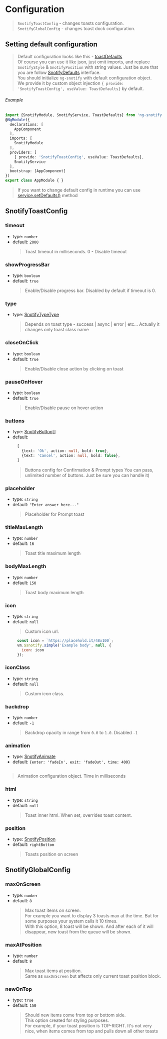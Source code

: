 # Configuration

> `SnotifyToastConfig` - changes toasts configuration.  
> `SnotifyGlobalConfig` - changes toast dock configuration.

## Setting default configuration
> Default configuration looks like this - [toastDefaults](https://github.com/megamanhxh/ng-snotify/blob/master/src/snotify/toastDefaults.ts)  
> Of course you can use it like json, just omit imports, and replace `SnotifyStyle` & `SnotifyPosition` with string values.
> Just be sure that you are follow [SnotifyDefaults](interfaces.md#snotifydefaults) interface.  
> You should initialize `ng-snotify` with default configuration object.   
> We provide it by custom object injection `{ provide: 'SnotifyToastConfig', useValue: ToastDefaults}` by default.

###### Example
```typescript
import {SnotifyModule, SnotifyService, ToastDefaults} from 'ng-snotify';
@NgModule({
  declarations: [
    AppComponent
  ],
  imports: [
    SnotifyModule
  ],
  providers: [
    { provide: 'SnotifyToastConfig', useValue: ToastDefaults},
    SnotifyService
  ],
  bootstrap: [AppComponent]
})
export class AppModule { }

```

> If you want to change default config in runtime you can use [service.setDefaults()](snotify.md#setdefaults) method
  
## SnotifyToastConfig

### timeout

- type: `number`
- default: `2000`
  > Toast timeout in milliseconds. 0 - Disable timeout
  
### showProgressBar

- type: `boolean`
- default: `true`
  > Enable/Disable progress bar. Disabled by default if timeout is 0.
  
### type

- type: [SnotifyTypeType](types.md#snotifytype)
  > Depends on toast type - success | async | error | etc...
  > Actually it changes only toast class name
  
### closeOnClick

- type: `boolean`
- default: `true`
  > Enable/Disable close action by clicking on toast
  
### pauseOnHover

- type: `boolean`
- default: `true`
  > Enable/Disable pause on hover action
  
### buttons

- type: [SnotifyButton[]](interfaces.md#snotifybutton)
- default: 
  ```typescript
    [
      {text: 'Ok', action: null, bold: true},
      {text: 'Cancel', action: null, bold: false},
    ]
  ```
  > Buttons config for Confirmation & Prompt types
  > You can pass, unlimited number of buttons. Just be sure you can handle it)
  
### placeholder

- type: `string`
- default: `"Enter answer here..."`
  > Placeholder for Prompt toast
  
### titleMaxLength

- type: `number`
- default: `16`
  > Toast title maximum length
  
### bodyMaxLength

- type: `number`
- default: `150`
  > Toast body maximum length
  
### icon

- type: `string`
- default: `null`
  > Custom icon url.
  ```js
    const icon = `https://placehold.it/48x100`;
    vm.$snotify.simple('Example body', null, {
      icon: icon
    });
  ```  
  
### iconClass

- type: `string`
- default: `null`
  > Custom icon class.  
  
### backdrop

- type: `number`
- default: `-1`
  > Backdrop opacity in range from `0.0` to `1.0`. 
  > Disabled `-1` 
  
### animation

- type: [SnotifyAnimate](interfaces.md#snotifyanimate)  
- default: `{enter: 'fadeIn', exit: 'fadeOut', time: 400}`
  ```
 > Animation configuration object. Time in milliseconds
  
### html

- type: `string`
- default: `null`
  > Toast inner html. When set, overrides toast content.
  
### position

- type: [SnotifyPosition](enums.md#snotifyposition)
- default: `rightBottom`
  > Toasts position on screen
  
  
  
## SnotifyGlobalConfig
  
### maxOnScreen

- type: `number`
- default: `8`
  > Max toast items on screen.  
  > For example you want to display 3 toasts max at the time. But for some purposes your system calls it 10 times.  
  > With this option, 8 toast will be shown. And after each of it will disappear, new toast from the queue will be shown.


### maxAtPosition

- type: `number`
- default: `8`
  > Max toast items at position.    
    Same as `maxOnScreen` but affects only current toast position block.

  
### newOnTop

- type: `true`
- default: `150`
  > Should new items come from top or bottom side.   
  > This option created for styling purposes.  
  > For example, if your toast position is TOP-RIGHT. It's not very nice, when items comes from top and pulls down all other toasts
    
